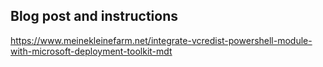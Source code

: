 ## Blog post and instructions
https://www.meinekleinefarm.net/integrate-vcredist-powershell-module-with-microsoft-deployment-toolkit-mdt
